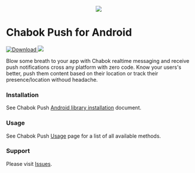 <p align="center"> 
  <img src="https://github.com/chabokpush/chabok-assets/blob/master/sdk-logo/Android.svg">
</p>

# Chabok Push for Android
[ ![Download](https://api.bintray.com/packages/chabok/chabok-repo/com.adpdigital.push/images/download.svg) ](https://bintray.com/chabok/chabok-repo/com.adpdigital.push/_latestVersion)
<a href='https://bintray.com/chabok/chabok-repo/com.adpdigital.push?source=watch' alt='Get automatic notifications about new "com.adpdigital.push" versions'><img src='https://www.bintray.com/docs/images/bintray_badge_color.png'></a>

Blow some breath to your app with Chabok realtime messaging and receive push notifications cross any platform with zero code.
Know your users's better, push them content based on their location or track their presence/location withoud headache.


### Installation
See Chabok Push [Android library installation](http://doc.chabokpush.com/android/gradle-setup.html) document.


### Usage
See Chabok Push [Usage](http://doc.chabokpush.com/android/application-class.html) page for a list of all available methods.


### Support
Please visit [Issues](https://github.com/chabokpush/chabok-client-android/issues).
